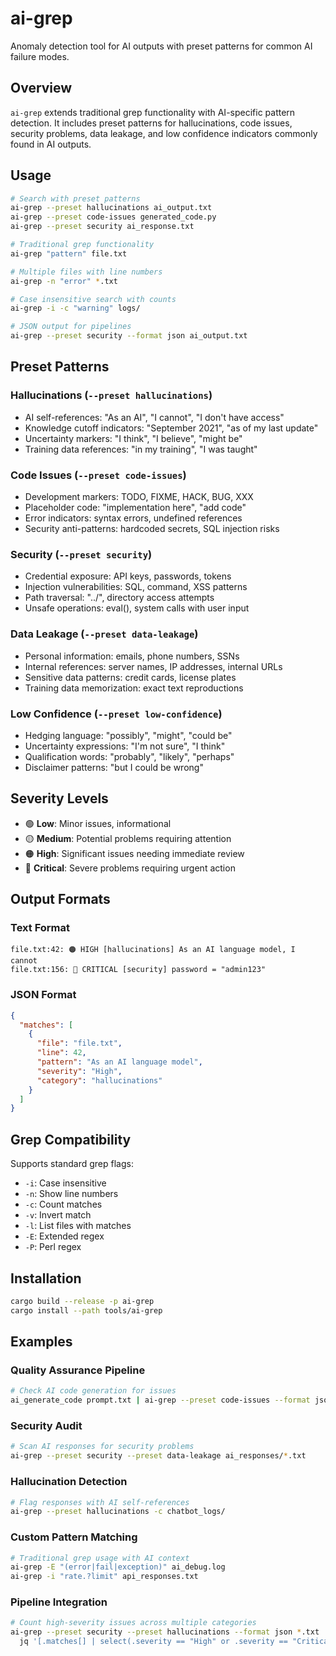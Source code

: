 # ai-grep

Anomaly detection tool for AI outputs with preset patterns for common AI failure modes.

## Overview

`ai-grep` extends traditional grep functionality with AI-specific pattern detection. It includes preset patterns for hallucinations, code issues, security problems, data leakage, and low confidence indicators commonly found in AI outputs.

## Usage

```bash
# Search with preset patterns
ai-grep --preset hallucinations ai_output.txt
ai-grep --preset code-issues generated_code.py
ai-grep --preset security ai_response.txt

# Traditional grep functionality  
ai-grep "pattern" file.txt

# Multiple files with line numbers
ai-grep -n "error" *.txt

# Case insensitive search with counts
ai-grep -i -c "warning" logs/

# JSON output for pipelines
ai-grep --preset security --format json ai_output.txt
```

## Preset Patterns

### Hallucinations (`--preset hallucinations`)
- AI self-references: "As an AI", "I cannot", "I don't have access"
- Knowledge cutoff indicators: "September 2021", "as of my last update"
- Uncertainty markers: "I think", "I believe", "might be"
- Training data references: "in my training", "I was taught"

### Code Issues (`--preset code-issues`) 
- Development markers: TODO, FIXME, HACK, BUG, XXX
- Placeholder code: "implementation here", "add code"
- Error indicators: syntax errors, undefined references
- Security anti-patterns: hardcoded secrets, SQL injection risks

### Security (`--preset security`)
- Credential exposure: API keys, passwords, tokens
- Injection vulnerabilities: SQL, command, XSS patterns
- Path traversal: "../", directory access attempts
- Unsafe operations: eval(), system calls with user input

### Data Leakage (`--preset data-leakage`)
- Personal information: emails, phone numbers, SSNs
- Internal references: server names, IP addresses, internal URLs
- Sensitive data patterns: credit cards, license plates
- Training data memorization: exact text reproductions

### Low Confidence (`--preset low-confidence`)
- Hedging language: "possibly", "might", "could be"
- Uncertainty expressions: "I'm not sure", "I think"
- Qualification words: "probably", "likely", "perhaps"
- Disclaimer patterns: "but I could be wrong"

## Severity Levels

- 🟢 **Low**: Minor issues, informational
- 🟡 **Medium**: Potential problems requiring attention  
- 🟠 **High**: Significant issues needing immediate review
- 🔴 **Critical**: Severe problems requiring urgent action

## Output Formats

### Text Format
```
file.txt:42: 🟠 HIGH [hallucinations] As an AI language model, I cannot
file.txt:156: 🔴 CRITICAL [security] password = "admin123"
```

### JSON Format
```json
{
  "matches": [
    {
      "file": "file.txt",
      "line": 42,
      "pattern": "As an AI language model",
      "severity": "High",
      "category": "hallucinations"
    }
  ]
}
```

## Grep Compatibility

Supports standard grep flags:
- `-i`: Case insensitive
- `-n`: Show line numbers  
- `-c`: Count matches
- `-v`: Invert match
- `-l`: List files with matches
- `-E`: Extended regex
- `-P`: Perl regex

## Installation

```bash
cargo build --release -p ai-grep
cargo install --path tools/ai-grep
```

## Examples

### Quality Assurance Pipeline
```bash
# Check AI code generation for issues
ai_generate_code prompt.txt | ai-grep --preset code-issues --format json
```

### Security Audit
```bash  
# Scan AI responses for security problems
ai-grep --preset security --preset data-leakage ai_responses/*.txt
```

### Hallucination Detection
```bash
# Flag responses with AI self-references
ai-grep --preset hallucinations -c chatbot_logs/
```

### Custom Pattern Matching
```bash
# Traditional grep usage with AI context
ai-grep -E "(error|fail|exception)" ai_debug.log
ai-grep -i "rate.?limit" api_responses.txt
```

### Pipeline Integration
```bash
# Count high-severity issues across multiple categories
ai-grep --preset security --preset hallucinations --format json *.txt | \
  jq '[.matches[] | select(.severity == "High" or .severity == "Critical")] | length'
```